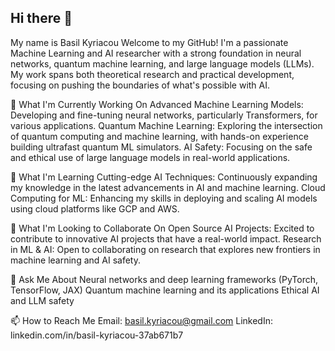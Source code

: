 ## Hi there 👋

My name is Basil Kyriacou 
Welcome to my GitHub! I'm a passionate Machine Learning and AI researcher with a strong foundation in neural networks, quantum machine learning, and large language models (LLMs). My work spans both theoretical research and practical development, focusing on pushing the boundaries of what's possible with AI.

🔭 What I'm Currently Working On
Advanced Machine Learning Models: Developing and fine-tuning neural networks, particularly Transformers, for various applications.
Quantum Machine Learning: Exploring the intersection of quantum computing and machine learning, with hands-on experience building ultrafast quantum ML simulators.
AI Safety: Focusing on the safe and ethical use of large language models in real-world applications.

🌱 What I'm Learning
Cutting-edge AI Techniques: Continuously expanding my knowledge in the latest advancements in AI and machine learning.
Cloud Computing for ML: Enhancing my skills in deploying and scaling AI models using cloud platforms like GCP and AWS.

👯 What I'm Looking to Collaborate On
Open Source AI Projects: Excited to contribute to innovative AI projects that have a real-world impact.
Research in ML & AI: Open to collaborating on research that explores new frontiers in machine learning and AI safety.

💬 Ask Me About
Neural networks and deep learning frameworks (PyTorch, TensorFlow, JAX)
Quantum machine learning and its applications
Ethical AI and LLM safety

📫 How to Reach Me
Email: basil.kyriacou@gmail.com
LinkedIn: linkedin.com/in/basil-kyriacou-37ab671b7




